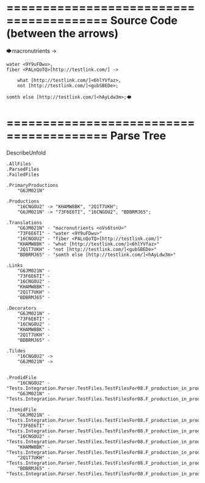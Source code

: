 ========================================
Source Code (between the arrows)
========================================

🡆macronutrients <oVs6tsnU> ->

    water <9Y9uFDwu>,
	fiber <PALnQoTQ>[http://testlink.com/] ->

        what [http://testlink.com/]<6hlYVfaz>,
        not [http://testlink.com/]<gubSBEDe>;

	somth else [http://testlink.com/]<hAyLdw3m>;🡄

========================================
Parse Tree
========================================
DescribeUnfold

    .AllFiles
    .ParsedFiles
    .FailedFiles

    .PrimaryProductions
        "G6JM021N" 

    .Productions
        "16CNGOU2" -> "KHAMW8BK", "2Q1T7UKH";
        "G6JM021N" -> "73F6E6TI", "16CNGOU2", "BDBRMJ65";

    .Translations
        "G6JM021N" - "macronutrients <oVs6tsnU>"
        "73F6E6TI" - "water <9Y9uFDwu>"
        "16CNGOU2" - "fiber <PALnQoTQ>[http://testlink.com/]"
        "KHAMW8BK" - "what [http://testlink.com/]<6hlYVfaz>"
        "2Q1T7UKH" - "not [http://testlink.com/]<gubSBEDe>"
        "BDBRMJ65" - "somth else [http://testlink.com/]<hAyLdw3m>"

    .Links
        "G6JM021N" - 
        "73F6E6TI" - 
        "16CNGOU2" - 
        "KHAMW8BK" - 
        "2Q1T7UKH" - 
        "BDBRMJ65" - 

    .Decorators
        "G6JM021N" - 
        "73F6E6TI" - 
        "16CNGOU2" - 
        "KHAMW8BK" - 
        "2Q1T7UKH" - 
        "BDBRMJ65" - 

    .Tildes
        "16CNGOU2" -> 
        "G6JM021N" -> 


    .ProdidFile
        "16CNGOU2" - "Tests.Integration.Parser.TestFiles.TestFilesFor08.F_production_in_production3.ds"
        "G6JM021N" - "Tests.Integration.Parser.TestFiles.TestFilesFor08.F_production_in_production3.ds"

    .ItemidFile
        "G6JM021N" - "Tests.Integration.Parser.TestFiles.TestFilesFor08.F_production_in_production3.ds"
        "73F6E6TI" - "Tests.Integration.Parser.TestFiles.TestFilesFor08.F_production_in_production3.ds"
        "16CNGOU2" - "Tests.Integration.Parser.TestFiles.TestFilesFor08.F_production_in_production3.ds"
        "KHAMW8BK" - "Tests.Integration.Parser.TestFiles.TestFilesFor08.F_production_in_production3.ds"
        "2Q1T7UKH" - "Tests.Integration.Parser.TestFiles.TestFilesFor08.F_production_in_production3.ds"
        "BDBRMJ65" - "Tests.Integration.Parser.TestFiles.TestFilesFor08.F_production_in_production3.ds"

